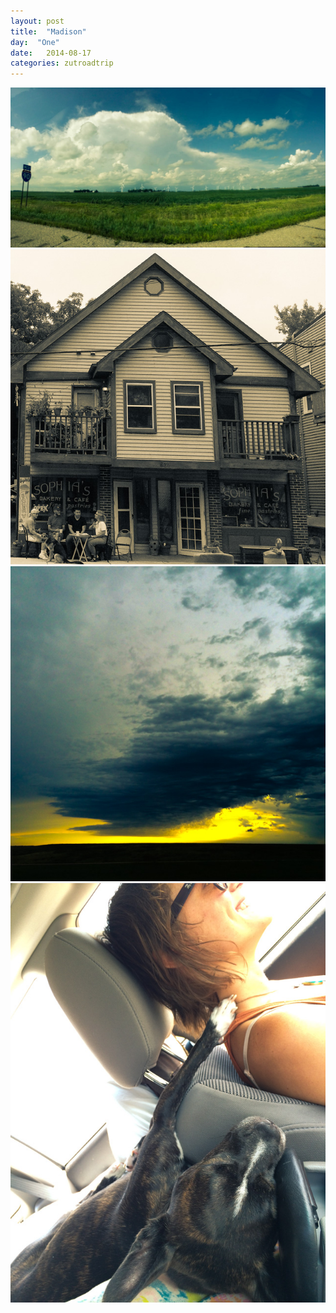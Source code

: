 ```yaml
---
layout: post
title:  "Madison"
day:  "One"
date:   2014-08-17
categories: zutroadtrip
---
```


<div class="post__image--header">
  <img src="/assets/images/day1/1.jpg" />
</div>
<div class="post__image--grid">
  <img src="/assets/images/day1/2.jpg" />
  <img src="/assets/images/day1/3.jpg" />
  <img src="/assets/images/day1/4.jpg" />
</div>
